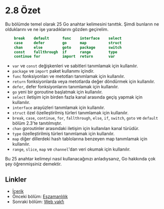 # 2.8 Özet

Bu bölümde temel olarak 25 Go anahtar kelimesini tanıttık. Şimdi bunların ne olduklarını ve ne işe yaradıklarını gözden geçirelim.
```Go
	break    default      func    interface    select
	case     defer        go      map          struct
	chan     else         goto    package      switch
	const    fallthrough  if      range        type
	continue for          import  return       var
```	
- `var` ve `const` değişkenleri ve sabitleri tanımlamak için kullanılır.
- `package` ve `import` paket kullanımı içindir.
- `func` fonksiyonları ve metotları tanımlamak için kullanılır.
- `return` fonksiyonlarda veya metotlarda değer döndürmek için kullanılır.
- `defer`, defer fonksiyonlarını tanımlamak için kullanılır.
- `go` yeni bir goroutine başlatmak için kullanılır.
- `select` iletişim için birden fazla kanal arasında geçiş yapmak için kullanılır.
- `interface` arayüzleri tanımlamak için kullanılır.
- `struct` özel özelleştirilmiş türleri tanımlamak için kullanılır.
- `break`, `case`, `continue`, `for`, `fallthrough`, `else`, `if`, `switch`, `goto` ve `default` bölüm 2.3'te tanıtılmıştır.
- `chan` goroutinler arasındaki iletişim için kullanılan kanal türüdür.
- `type` özelleştirilmiş türleri tanımlamak için kullanılır.
- `map` diğer dillerdeki hash tablolarına benzeyen map tanımlamak için kullanılır.
- `range`, `slice`, `map` ve `channel`'dan veri okumak için kullanılır.

Bu 25 anahtar kelimeyi nasıl kullanacağınızı anladıysanız, Go hakkında çok şey öğrenmişsiniz demektir.

## Linkler

- [İçerik](preface.md)
- Önceki bölüm: [Eşzamanlılık](02.7.md)
- Sonraki bölüm: [Web vakfı](03.0.md)
